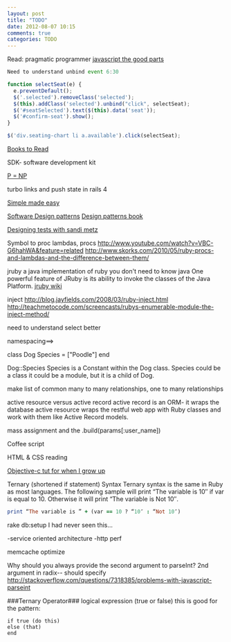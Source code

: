 ```yaml
---
layout: post
title: "TODO"
date: 2012-08-07 10:15
comments: true
categories: TODO
---
```


Read: pragmatic programmer
[javascript the good parts](http://www.amazon.com/JavaScript-Good-Parts-Douglas-Crockford/dp/0596517742)

```javascript Unbind
Need to understand unbind event 6:30

function selectSeat(e) {
  e.preventDefault();
  $('.selected').removeClass('selected');
  $(this).addClass('selected').unbind("click", selectSeat);
  $('#seatSelected').text($(this).data('seat'));
  $('#confirm-seat').show();
}

$('div.seating-chart li a.available').click(selectSeat);
```
[Books to Read](http://blog.iterate.no/2012/08/19/books-everybody-should-read/)

SDK- software development kit

[P = NP](http://web.mit.edu/newsoffice/2009/explainer-pnp.html)

turbo links and push state in rails 4

[Simple made easy](http://www.infoq.com/presentations/Simple-Made-Easy)

[Software Design patterns](http://en.wikipedia.org/wiki/Design_pattern_(computer_science)#Domain-specific_patterns)
[Design patterns book](http://en.wikipedia.org/wiki/Design_Patterns_(book))

[Designing tests with sandi metz](http://vimeo.com/48106365)

Symbol to proc
lambdas, procs 
   <http://www.youtube.com/watch?v=VBC-G6hahWA&feature=related>
   <http://www.skorks.com/2010/05/ruby-procs-and-lambdas-and-the-difference-between-them/>

jruby
a java implementation of ruby
you don't need to know java
One powerful feature of JRuby is its ability to invoke the classes of the Java Platform.
[jruby wiki](https://github.com/jruby/jruby/wiki)

inject
<http://blog.jayfields.com/2008/03/ruby-inject.html>
<http://teachmetocode.com/screencasts/rubys-enumerable-module-the-inject-method/>

need to understand select better


namespacing==> 

class Dog
  Species = ["Poodle"]
 end

 Dog::Species
 Species is a Constant within the Dog class. Species could be a class it could be a module, but it is a child of Dog.

 make list of common many to many relationships, one to many relationships

active resource versus active record
active record is an ORM- it wraps the database
active resource wraps the restful web app with Ruby classes and work with them like Active Record models.

mass assignment and the .build(params[:user_name])

Coffee script

HTML & CSS reading

[Objective-c tut for when I grow up](http://www.wibit.net/market/objective-c_programming)

Ternary (shortened if statement) Syntax
Ternary syntax is the same in Ruby as most languages. The following sample will print “The variable is 10″ if var is equal to 10. Otherwise it will print “The variable is Not 10″.
```ruby
print “The variable is ” + (var == 10 ? “10″ : “Not 10″)
```

rake db:setup
I had never seen this...

-service oriented architecture
-http perf

memcache
optimize


Why should you always provide the second argument to parseInt?
2nd argument in radix-- should specify
<http://stackoverflow.com/questions/7318385/problems-with-javascript-parseint>


###Ternary Operator###
logical expression (true or false)
this is good for the pattern:
```
if true (do this)
else (that)
end
```